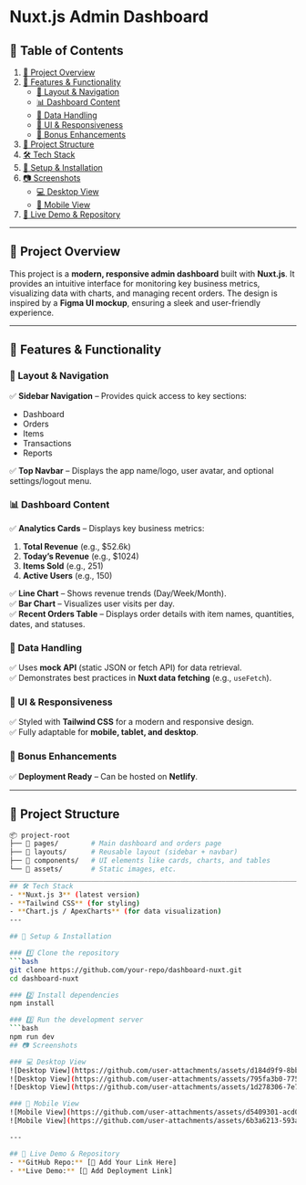 # **Nuxt.js Admin Dashboard**  

## **📖 Table of Contents**  
1. [📌 Project Overview](#-project-overview)  
2. [🚀 Features & Functionality](#-features--functionality)  
   - [🔹 Layout & Navigation](#-layout--navigation)  
   - [📊 Dashboard Content](#-dashboard-content)  
   - [📡 Data Handling](#-data-handling)  
   - [🎨 UI & Responsiveness](#-ui--responsiveness)  
   - [🌙 Bonus Enhancements](#-bonus-enhancements)  
3. [📁 Project Structure](#-project-structure)  
4. [🛠️ Tech Stack](#-tech-stack)  
5. [📜 Setup & Installation](#-setup--installation)  
6. [📷 Screenshots](#-screenshots)  
   - [💻 Desktop View](#-desktop-view)  
   - [📱 Mobile View](#-mobile-view)  
7. [🔗 Live Demo & Repository](#-live-demo--repository)  

---

## **📌 Project Overview**  
This project is a **modern, responsive admin dashboard** built with **Nuxt.js**. It provides an intuitive interface for monitoring key business metrics, visualizing data with charts, and managing recent orders. The design is inspired by a **Figma UI mockup**, ensuring a sleek and user-friendly experience.  

---

## **🚀 Features & Functionality**  

### **🔹 Layout & Navigation**  
✅ **Sidebar Navigation** – Provides quick access to key sections:  
- Dashboard  
- Orders  
- Items  
- Transactions  
- Reports  

✅ **Top Navbar** – Displays the app name/logo, user avatar, and optional settings/logout menu.  

### **📊 Dashboard Content**  
✅ **Analytics Cards** – Displays key business metrics:  
1. **Total Revenue** (e.g., $52.6k)  
2. **Today’s Revenue** (e.g., $1024)  
3. **Items Sold** (e.g., 251)  
4. **Active Users** (e.g., 150)  

✅ **Line Chart** – Shows revenue trends (Day/Week/Month).  
✅ **Bar Chart** – Visualizes user visits per day.  
✅ **Recent Orders Table** – Displays order details with item names, quantities, dates, and statuses.  

### **📡 Data Handling**  
✅ Uses **mock API** (static JSON or fetch API) for data retrieval.  
✅ Demonstrates best practices in **Nuxt data fetching** (e.g., `useFetch`).  

### **🎨 UI & Responsiveness**  
✅ Styled with **Tailwind CSS** for a modern and responsive design.  
✅ Fully adaptable for **mobile, tablet, and desktop**.  

### **🌙 Bonus Enhancements**  
✅ **Deployment Ready** – Can be hosted on **Netlify**.  

---

## **📁 Project Structure**  
```bash
📦 project-root
├── 📂 pages/        # Main dashboard and orders page
├── 📂 layouts/      # Reusable layout (sidebar + navbar)
├── 📂 components/   # UI elements like cards, charts, and tables
└── 📂 assets/       # Static images, etc.
_______________________________________________________________________
## 🛠️ Tech Stack  
- **Nuxt.js 3** (latest version)  
- **Tailwind CSS** (for styling)  
- **Chart.js / ApexCharts** (for data visualization)  
---

## 📜 Setup & Installation  

### 1️⃣ Clone the repository  
```bash
git clone https://github.com/your-repo/dashboard-nuxt.git
cd dashboard-nuxt

### 2️⃣ Install dependencies
npm install

### 3️⃣ Run the development server
```bash
npm run dev
## 📷 Screenshots  

### 💻 Desktop View  
![Desktop View](https://github.com/user-attachments/assets/d184d9f9-8bb1-4c56-8ac0-263448997e6a)  
![Desktop View](https://github.com/user-attachments/assets/795fa3b0-7751-479c-94d7-cc60e24e482d)  
![Desktop View](https://github.com/user-attachments/assets/1d278306-7e71-4ec2-ab5b-bc7f5615e4f7)  

### 📱 Mobile View  
![Mobile View](https://github.com/user-attachments/assets/d5409301-acd0-4cef-a9ad-20ffe07cdf66)  
![Mobile View](https://github.com/user-attachments/assets/6b3a6213-593a-4b6d-861b-8e73dd4b6d01)  

---

## 🔗 Live Demo & Repository  
- **GitHub Repo:** [🔗 Add Your Link Here]  
- **Live Demo:** [🔗 Add Deployment Link]  
